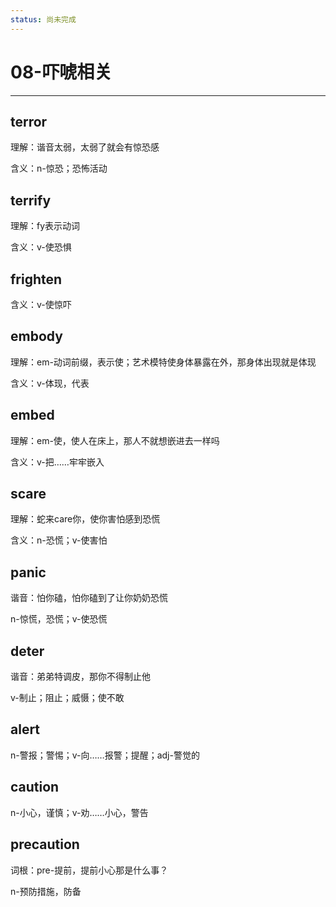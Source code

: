 ```yaml
---
status: 尚未完成
---
```

# 08-吓唬相关

---
## terror

理解：谐音太弱，太弱了就会有惊恐感

含义：n-惊恐；恐怖活动


## terrify

理解：fy表示动词

含义：v-使恐惧


## frighten

含义：v-使惊吓


## embody

理解：em-动词前缀，表示使；艺术模特使身体暴露在外，那身体出现就是体现

含义：v-体现，代表


## embed

理解：em-使，使人在床上，那人不就想嵌进去一样吗

含义：v-把……牢牢嵌入


## scare 

理解：蛇来care你，使你害怕感到恐慌

含义：n-恐慌；v-使害怕


## panic

谐音：怕你磕，怕你磕到了让你奶奶恐慌

n-惊慌，恐慌；v-使恐慌


## deter

谐音：弟弟特调皮，那你不得制止他

v-制止；阻止；威慑；使不敢


## alert

n-警报；警惕；v-向……报警；提醒；adj-警觉的


## caution

n-小心，谨慎；v-劝……小心，警告


## precaution

词根：pre-提前，提前小心那是什么事？

n-预防措施，防备 